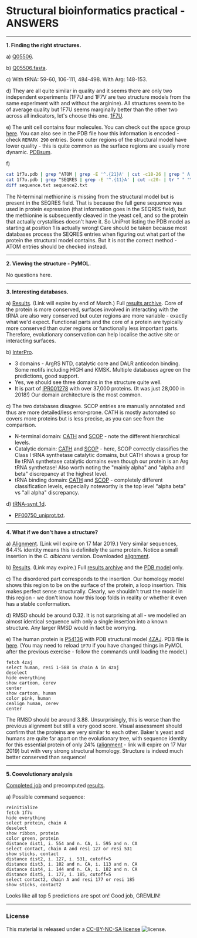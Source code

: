 # Structural bioinformatics practical - ANSWERS

---
**1. Finding the right structures.**

a) [Q05506](http://www.uniprot.org/uniprot/Q05506).

b) [Q05506.fasta](http://www.uniprot.org/uniprot/Q05506.fasta).

c) With tRNA: 59-60, 106-111, 484-498. With Arg: 148-153.

d) They are all quite similar in quality and it seems there are only two independent experiments (1F7U and 1F7V are two structure models from the same experiment with and without the arginine). All structures seem to be of average quality but 1F7U seems marginally better than the other two across all indicators, let's choose this one. [1F7U](files/1f7u.pdb).

e) The unit cell contains four molecules. You can check out the space group [here](http://img.chem.ucl.ac.uk/sgp/large/018az1.htm). You can also see in the PDB file how this information is encoded - check `REMARK 290` entries. Some outer regions of the structural model have lower quality - this is quite common as the surface regions are usually more dynamic. [PDBsum](https://www.ebi.ac.uk/pdbsum/1F7U).

f)
  ```bash
cat 1f7u.pdb | grep ^ATOM | grep -E '^.{21}A' | cut -c18-26 | grep " A " | uniq | cut -d" " -f1 > sequence.txt
cat 1f7u.pdb | grep ^SEQRES | grep -E '^.{11}A' | cut -c20- | tr " " "\n" | sed '/^$/d' > sequence2.txt
diff sequence.txt sequence2.txt
```
The N-terminal methionine is missing from the structural model but is present in the SEQRES field. That is because the full gene sequence was used in protein expression (that information goes in the SEQRES field), but the methionine is subsequently cleaved in the yeast cell, and so the protein that actually crystallises doesn't have it. So UniProt listing the PDB model as starting at position 1 is actually wrong! Care should be taken because most databases process the SEQRES entries when figuring out what part of the protein the structural model contains. But it is not the correct method - ATOM entries should be checked instead.

---
**2. Viewing the structure - PyMOL.**

No questions here.

---
**3. Interesting databases.**

a) [Results](http://consurf.tau.ac.il/results/1551476465/output.php). (Link will expire by end of March.) Full [results archive](files/consurf_results.zip). Core of the protein is more conserved, surfaces involved in interacting with the tRNA are also very conserved but outer regions are more variable - exactly what we'd expect. Functional parts and the core of a protein are typically more conserved than outer regions or functionally less important parts. Therefore, evolutionary conservation can help localise the active site or interacting surfaces.

b) [InterPro](https://www.ebi.ac.uk/interpro/protein/Q05506).
- 3 domains - ArgRS NTD, catalytic core and DALR anticodon binding. Some motifs including HIGH and KMSK. Multiple databases agree on the predictions, good support.
- Yes, we should see three domains in the structure quite well.
- It is part of [IPR001278](http://www.ebi.ac.uk/interpro/entry/IPR001278) with over 37,000 proteins. (It was just 28,000 in 2018!) Our domain architecture is the most common.

c) The two databases disagree. SCOP entries are manually annotated and thus are more detailed/less error-prone. CATH is mostly automated so covers more proteins but is less precise, as you can see from the comparison.
- N-terminal domain: [CATH](http://www.cathdb.info/version/v4_2_0/superfamily/3.30.1360.70/classification) and [SCOP](http://scop.mrc-lmb.cam.ac.uk/scop/data/scop.b.e.bfi.c.b.html) - note the different hierarchical levels.
- Catalytic domain: [CATH](http://www.cathdb.info/version/v4_2_0/superfamily/1.10.730.10/classification) and [SCOP](http://scop.mrc-lmb.cam.ac.uk/scop/data/scop.b.d.da.b.b.html) - here, SCOP correctly classifies the Class I tRNA synthetase catalytic domains, but CATH shows a group for Ile tRNA synthetase catalytic domains even though our protein is an Arg tRNA synthetase! Also worth noting the "mainly alpha" and "alpha and beta" discrepancy at the highest level.
- tRNA binding domain: [CATH](http://www.cathdb.info/version/v4_2_0/superfamily/3.40.50.620/classification) and [SCOP](http://scop.mrc-lmb.cam.ac.uk/scop/data/scop.b.b.ea.b.b.html) - completely different classification levels, especially noteworthy is the top level "alpha beta" vs "all alpha" discrepancy.

d) [tRNA-synt_1d](http://pfam.xfam.org/family/tRNA-synt_1d).
- [PF00750_uniprot.txt](files/PF00750_uniprot.txt).

---
**4. What if we don't have a structure?**

a) [Alignment](https://www.uniprot.org/align/A201903106746803381A1F0E0DB47453E0216320D3911E0O). (Link will expire on 17 Mar 2019.) Very similar sequences, 64.4% identity means this is definitely the same protein. Notice a small insertion in the _C. albicans_ version. Downloaded [alignment](files/alignment.fasta).

b) [Results](https://swissmodel.expasy.org/interactive/TZS3Bm/). (Link may expire.) Full [results archive](files/homology_modelling_results.zip) and the [PDB model](model.pdb) only.

c) The disordered part corresponds to the insertion. Our homology model shows this region to be on the surface of the protein, a loop insertion. This makes perfect sense structurally. Clearly, we shouldn't trust the model in this region - we don't know how this loop folds in reality or whether it even has a stable conformation.

d) RMSD should be around 0.32. It is not surprising at all - we modelled an almost identical sequence with only a single insertion into a known structure. Any larger RMSD would in fact be worrying.

e) The human protein is [P54136](http://www.uniprot.org/uniprot/P54136) with PDB structural model [4ZAJ](https://www.rcsb.org/structure/4ZAJ). PDB file is [here](files/4zaj.pdb). (You may need to reload `1F7U` if you have changed things in PyMOL after the previous exercise - follow the commands until loading the model.)
```
fetch 4zaj
select human, resi 1-588 in chain A in 4zaj
deselect
hide everything
show cartoon, cerev
center
show cartoon, human
color pink, human
cealign human, cerev
center
```
The RMSD should be around 3.88. Unsurprisingly, this is worse than the previous alignment but still a very good score. Visual assessment should confirm that the proteins are very similar to each other. Baker's yeast and humans are quite far apart on the evolutionary tree, with sequence identity for this essential protein of only 24% ([alignment](https://www.uniprot.org/align/A201903106746803381A1F0E0DB47453E0216320D3911EFZ) - link will expire on 17 Mar 2019) but with very strong structural homology. Structure is indeed much better conserved than sequence!

---
**5. Coevolutionary analysis**

[Completed job](http://gremlin.bakerlab.org/sub.php?id=1520023781) and precomputed [results](files/gremlin.zip).

a) Possible command sequence:
```
reinitialize
fetch 1f7u
hide everything
select protein, chain A
deselect
show ribbon, protein
color green, protein
distance dist1, i. 554 and n. CA, i. 595 and n. CA
select contact, chain A and resi 127 or resi 531
show sticks, contact
distance dist2, i. 127, i. 531, cutoff=5
distance dist3, i. 102 and n. CA, i. 113 and n. CA
distance dist4, i. 144 and n. CA, i. 182 and n. CA
distance dist5, i. 177, i. 185, cutoff=5
select contact2, chain A and resi 177 or resi 185
show sticks, contact2
```

Looks like all top 5 predictions are spot on! Good job, GREMLIN!



---
### License

This material is released under a
[CC-BY-NC-SA license](https://creativecommons.org/licenses/by-nc-sa/4.0/) ![license](https://licensebuttons.net/l/by-nc-sa/3.0/88x31.png).
